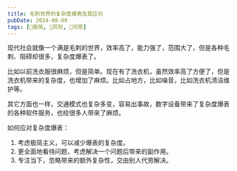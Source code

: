 ```yaml
---
title: 毛刺世界的复杂度爆表及其应对
pubDate: 2024-08-09
tags: [🥚极简, 🌋风险, 🤔可思]
---
```


现代社会就像一个满是毛刺的世界，效率高了，能力强了，范围大了，但是各种毛刺、阻碍却很多，复杂度爆表了。

比如以前洗衣服很麻烦，但是简单。现在有了洗衣机，虽然效率高了方便了，但是洗衣机带来的复杂度，也增加了麻烦。比如占地方，比如噪音，比如洗衣机清洁维护等。

其它方面也一样，交通模式也复杂多变，容易出事故，数字设备带来了复杂度爆表的各种软件服务，也给很多人带来了麻烦。

如何应对复杂度爆表：

1. 考虑极简主义，可以减少爆表的复杂度。
2. 更全面地看待问题，考虑解决一个问题后带来的副作用。
3. 专注当下，忽略带来的额外复杂性，交由别人代劳解决。
